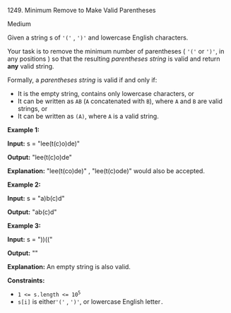 1249\. Minimum Remove to Make Valid Parentheses

Medium

Given a string s of `'('` , `')'` and lowercase English characters.

Your task is to remove the minimum number of parentheses ( `'('` or `')'`, in any positions ) so that the resulting _parentheses string_ is valid and return **any** valid string.

Formally, a _parentheses string_ is valid if and only if:

*   It is the empty string, contains only lowercase characters, or
*   It can be written as `AB` (`A` concatenated with `B`), where `A` and `B` are valid strings, or
*   It can be written as `(A)`, where `A` is a valid string.

**Example 1:**

**Input:** s = "lee(t(c)o)de)"

**Output:** "lee(t(c)o)de"

**Explanation:** "lee(t(co)de)" , "lee(t(c)ode)" would also be accepted.

**Example 2:**

**Input:** s = "a)b(c)d"

**Output:** "ab(c)d"

**Example 3:**

**Input:** s = "))(("

**Output:** ""

**Explanation:** An empty string is also valid.

**Constraints:**

*   <code>1 <= s.length <= 10<sup>5</sup></code>
*   `s[i]` is either`'('` , `')'`, or lowercase English letter`.`